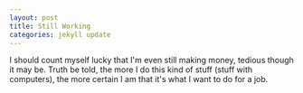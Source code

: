 ```yaml
---
layout: post
title: Still Working
categories: jekyll update 
---
```

I should count myself lucky that I'm even still making money, tedious though it may be. Truth be told, the more I do this kind of stuff (stuff with computers), the more certain I am that it's what I want to do for a job.
